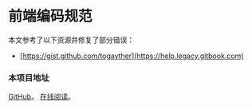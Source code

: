 # 前端编码规范

本文参考了以下资源并修复了部分错误：
* [https://gist.github.com/togayther](https://help.legacy.gitbook.com)

### 本项目地址

[GitHub](https://github.com/zzl81cn/fed-code-standard)。
[在线阅读](https://zzl81cn.gitbook.io/fed-code-standard/)。